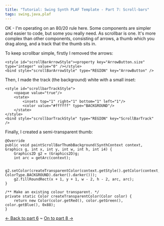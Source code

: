 ```yaml
---
title: "Tutorial: Swing Synth PLAF Template - Part 7: Scroll-bars"
tags: swing,java,plaf
---
```

<p>OK - I'm operating on an 80/20 rule here. Some components are simpler and easier to code, but some you really need. As scrollbar is one. It's more complex than other components, consisting of arrows, a thumb which you drag along, and a track that the thumb sits in.</p>

<p>To keep scrollbar simple, firstly I removed the arrows:</p>

	<style id="scrollBarArrowStyle"><property key="ArrowButton.size" type="integer" value="0" /></style>
	<bind style="scrollBarArrowStyle" type="REGION" key="ArrowButton" />

<p>Then, I made the track (the background) white with a small inset:</p>

	<style id="scrollbarTrackStyle">
	    <opaque value="true"/>
	    <state>
	        <insets top="1" right="1" bottom="1" left="1"/>
	        <color value="#ffffff" type="BACKGROUND"/>
	    </state>
	</style>
	<bind style="scrollbarTrackStyle" type="REGION" key="ScrollBarTrack" />

<p>Finally, I created a semi-transparent thumb:</p>

	@Override
	public void paintScrollBarThumbBackground(SynthContext context, Graphics g, int x, int y, int w, int h, int i4) {
	    Graphics2D g2 = (Graphics2D)g;
	    int arc = getArc(context);
	
	    g2.setColor(createTransparentColor(context.getStyle().getColor(context, ColorType.BACKGROUND).darker().darker()));
	    g2.fillRoundRect(x + 1, y + 1, w - 2, h - 2, arc, arc);
	}
	
	/** Make an existing colour transparent. */
	private static Color createTransparentColor(Color color) {
	    return new Color(color.getRed(), color.getGreen(), color.getBlue(), 0x88);
	}

<p><a href="/content/tutorial-swing-synth-plaf-template-part-6-text-fields">&larr; Back to part 6</a> ~ <a href="/content/tutorial-swing-synth-plaf-template-part-8-check-boxes-and-radio-buttons">On to part 8 &rarr;</a></p>

